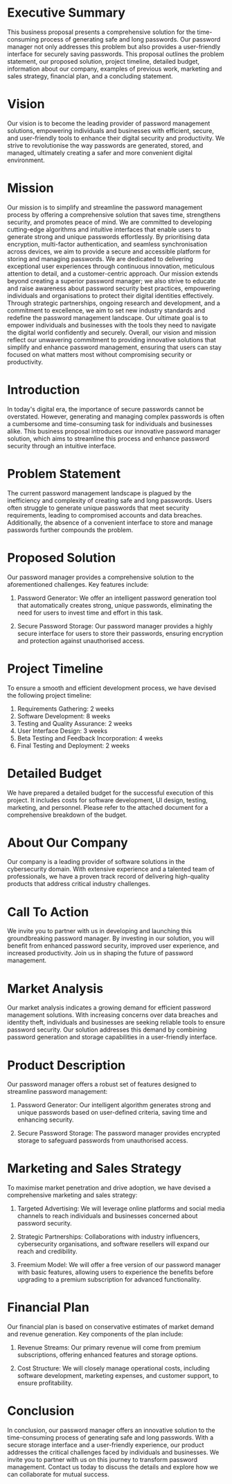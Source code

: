 # Executive Summary

This business proposal presents a comprehensive solution for the time-consuming process of generating safe and long passwords. 
Our password manager not only addresses this problem but also provides a user-friendly interface for securely saving passwords. 
This proposal outlines the problem statement, our proposed solution, project timeline, detailed budget, information about our company, examples of previous work, marketing and sales strategy, financial plan, and a concluding statement.

# Vision

Our vision is to become the leading provider of password management solutions, empowering individuals and businesses with efficient, secure, and user-friendly tools to enhance their digital security and productivity. 
We strive to revolutionise the way passwords are generated, stored, and managed, ultimately creating a safer and more convenient digital environment.

# Mission

Our mission is to simplify and streamline the password management process by offering a comprehensive solution that saves time, strengthens security, and promotes peace of mind. 
We are committed to developing cutting-edge algorithms and intuitive interfaces that enable users to generate strong and unique passwords effortlessly. 
By prioritising data encryption, multi-factor authentication, and seamless synchronisation across devices, we aim to provide a secure and accessible platform for storing and managing passwords.
We are dedicated to delivering exceptional user experiences through continuous innovation, meticulous attention to detail, and a customer-centric approach. 
Our mission extends beyond creating a superior password manager; we also strive to educate and raise awareness about password security best practices, empowering individuals and organisations to protect their digital identities effectively.
Through strategic partnerships, ongoing research and development, and a commitment to excellence, we aim to set new industry standards and redefine the password management landscape. 
Our ultimate goal is to empower individuals and businesses with the tools they need to navigate the digital world confidently and securely.
Overall, our vision and mission reflect our unwavering commitment to providing innovative solutions that simplify and enhance password management, ensuring that users can stay focused on what matters most without compromising security or productivity.

# Introduction

In today's digital era, the importance of secure passwords cannot be overstated. 
However, generating and managing complex passwords is often a cumbersome and time-consuming task for individuals and businesses alike. 
This business proposal introduces our innovative password manager solution, which aims to streamline this process and enhance password security through an intuitive interface.

# Problem Statement

The current password management landscape is plagued by the inefficiency and complexity of creating safe and long passwords. 
Users often struggle to generate unique passwords that meet security requirements, leading to compromised accounts and data breaches. 
Additionally, the absence of a convenient interface to store and manage passwords further compounds the problem.

# Proposed Solution

Our password manager provides a comprehensive solution to the aforementioned challenges. 
Key features include:

1. Password Generator: We offer an intelligent password generation tool that automatically creates strong, unique passwords, eliminating the need for users to invest time and effort in this task.

2. Secure Password Storage: Our password manager provides a highly secure interface for users to store their passwords, ensuring encryption and protection against unauthorised access.

# Project Timeline

To ensure a smooth and efficient development process, we have devised the following project timeline:

1. Requirements Gathering: 2 weeks
2. Software Development: 8 weeks
3. Testing and Quality Assurance: 2 weeks
4. User Interface Design: 3 weeks
5. Beta Testing and Feedback Incorporation: 4 weeks
6. Final Testing and Deployment: 2 weeks

# Detailed Budget

We have prepared a detailed budget for the successful execution of this project. 
It includes costs for software development, UI design, testing, marketing, and personnel. 
Please refer to the attached document for a comprehensive breakdown of the budget.

# About Our Company

Our company is a leading provider of software solutions in the cybersecurity domain. 
With extensive experience and a talented team of professionals, we have a proven track record of delivering high-quality products that address critical industry challenges.

# Call To Action

We invite you to partner with us in developing and launching this groundbreaking password manager. 
By investing in our solution, you will benefit from enhanced password security, improved user experience, and increased productivity. 
Join us in shaping the future of password management.

# Market Analysis

Our market analysis indicates a growing demand for efficient password management solutions. 
With increasing concerns over data breaches and identity theft, individuals and businesses are seeking reliable tools to ensure password security. 
Our solution addresses this demand by combining password generation and storage capabilities in a user-friendly interface.

# Product Description

Our password manager offers a robust set of features designed to streamline password management:

1. Password Generator: Our intelligent algorithm generates strong and unique passwords based on user-defined criteria, saving time and enhancing security.

2. Secure Password Storage: The password manager provides encrypted storage to safeguard passwords from unauthorised access.


# Marketing and Sales Strategy
To maximise market penetration and drive adoption, we have devised a comprehensive marketing and sales strategy:

1. Targeted Advertising: We will leverage online platforms and social media channels to reach individuals and businesses concerned about password security.

2. Strategic Partnerships: Collaborations with industry influencers, cybersecurity organisations, and software resellers will expand our reach and credibility.

3. Freemium Model: We will offer a free version of our password manager with basic features, allowing users to experience the benefits before upgrading to a premium subscription for advanced functionality.


# Financial Plan

Our financial plan is based on conservative estimates of market demand and revenue generation. Key components of the plan include:

1. Revenue Streams: Our primary revenue will come from premium subscriptions, offering enhanced features and storage options.

2. Cost Structure: We will closely manage operational costs, including software development, marketing expenses, and customer support, to ensure profitability.


# Conclusion

In conclusion, our password manager offers an innovative solution to the time-consuming process of generating safe and long passwords. 
With a secure storage interface and a user-friendly experience, our product addresses the critical challenges faced by individuals and businesses. 
We invite you to partner with us on this journey to transform password management. Contact us today to discuss the details and explore how we can collaborate for mutual success.



